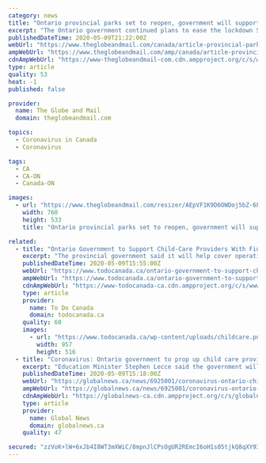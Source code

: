 ```yaml
---
category: news
title: "Ontario provincial parks set to reopen, government will support child-care providers"
excerpt: "The Ontario government continued plans to ease the lockdown Saturday and announced provincial parks would reopen next week, as the education minister also announced financial supports to keep child-care providers afloat."
publishedDateTime: 2020-05-09T21:22:00Z
webUrl: "https://www.theglobeandmail.com/canada/article-provincial-parks-set-to-reopen-government-will-support-child-care/"
ampWebUrl: "https://www.theglobeandmail.com/amp/canada/article-provincial-parks-set-to-reopen-government-will-support-child-care/"
cdnAmpWebUrl: "https://www-theglobeandmail-com.cdn.ampproject.org/c/s/www.theglobeandmail.com/amp/canada/article-provincial-parks-set-to-reopen-government-will-support-child-care/"
type: article
quality: 53
heat: -1
published: false

provider:
  name: The Globe and Mail
  domain: theglobeandmail.com

topics:
  - Coronavirus in Canada
  - Coronavirus

tags:
  - CA
  - CA-ON
  - Canada-ON

images:
  - url: "https://www.theglobeandmail.com/resizer/AEpVF1K9D6OWDoj5bZ-6Fow7gRA=/760x0/filters:quality(80)/cloudfront-us-east-1.images.arcpublishing.com/tgam/U2OHMX4VWBLNJGQHDQHVOHA4NI.jpg"
    width: 760
    height: 533
    title: "Ontario provincial parks set to reopen, government will support child-care providers"

related:
  - title: "Ontario Government to Support Child-Care Providers With Financial Help"
    excerpt: "The provincial government said it will help cover operating costs for child-care providers and waive their licensing fees in an effort to keep them from permanently shutting during the COVID-19 crisis."
    publishedDateTime: 2020-05-09T15:55:00Z
    webUrl: "https://www.todocanada.ca/ontario-government-to-support-child-care-providers-with-financial-supports/"
    ampWebUrl: "https://www.todocanada.ca/ontario-government-to-support-child-care-providers-with-financial-supports/amp/"
    cdnAmpWebUrl: "https://www-todocanada-ca.cdn.ampproject.org/c/s/www.todocanada.ca/ontario-government-to-support-child-care-providers-with-financial-supports/amp/"
    type: article
    provider:
      name: To Do Canada
      domain: todocanada.ca
    quality: 60
    images:
      - url: "https://www.todocanada.ca/wp-content/uploads/childcare.png"
        width: 957
        height: 516
  - title: "Coronavirus: Ontario government to prop up child care providers with financial supports"
    excerpt: "Education Minister Stephen Lecce said the government will cover fixed operating costs and waive all fees related to licensing applications, renewals and revisions."
    publishedDateTime: 2020-05-09T15:18:00Z
    webUrl: "https://globalnews.ca/news/6925001/coronavirus-ontario-child-care-provider-supports/"
    ampWebUrl: "https://globalnews.ca/news/6925001/coronavirus-ontario-child-care-provider-supports/amp/"
    cdnAmpWebUrl: "https://globalnews-ca.cdn.ampproject.org/c/s/globalnews.ca/news/6925001/coronavirus-ontario-child-care-provider-supports/amp/"
    type: article
    provider:
      name: Global News
      domain: globalnews.ca
    quality: 47

secured: "zzVoK+lW+6xJb4I8WT3mXWiC/8mpnJlCPsOgUR2REmcI6oH1s05tjkQ8qXY93L3UX2d9mkQ420teKnPfSTw3CJ5yPcIvgADyMsFeN7zmah4upusa6w0PtdMw3wLAP073Wlo4Bz+0SCWyDOYuzF4qgYXJe2fF/hcSWwGtyHsRtoZeVZ0kK4YoGWOTeclmG1XLuYc+5IC2p1dUj/bE/a+032u1RY9wi5tupX3CxZqXVnpUklAWTwdaKoRzsXPY7Qh9ZY6nEjaiN4tLVPI/SwDwAOS5LxmOdLSAOnU/z68dQaN6mk98pGlZCMg+tLLo6O5c;bqhByABXmifdco6Meb4ttQ=="
---
```


